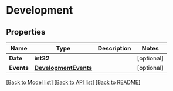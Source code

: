 # Development

## Properties

Name | Type | Description | Notes
------------ | ------------- | ------------- | -------------
**Date** | **int32** |  | [optional] 
**Events** | [**DevelopmentEvents**](development_events.md) |  | [optional] 

[[Back to Model list]](../README.md#documentation-for-models) [[Back to API list]](../README.md#documentation-for-api-endpoints) [[Back to README]](../README.md)


